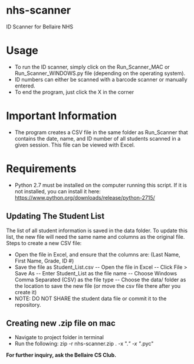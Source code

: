 # nhs-scanner
ID Scanner for Bellaire NHS

# Usage
- To run the ID scanner, simply click on the Run_Scanner_MAC or Run_Scanner_WINDOWS.py file (depending on the operating system).
- ID numbers can either be scanned with a barcode scanner or manually entered.
- To end the program, just click the X in the corner

# Important Information
- The program creates a CSV file in the same folder as Run_Scanner that contains the date, name, and ID number of all students scanned in a given session. This file can be viewed with Excel.

# Requirements
- Python 2.7 must be installed on the computer running this script. If it is not installed, you can install it here: https://www.python.org/downloads/release/python-2715/

## Updating The Student List
The list of all student information is saved in the data folder. To update this list, the new file will need the same name and columns as the original file.
Steps to create a new CSV file:
- Open the file in Excel, and ensure that the columns are: (Last Name, First Name, Grade, ID #)
- Save the file as Student_List.csv
-- Open the file in Excel
-- Click File > Save As
-- Enter Student_List as the file name
-- Choose Windows Comma Separated (CSV) as the file type
-- Choose the data/ folder as the location to save the new file (or move the csv file there after you create it)
- NOTE: DO NOT SHARE the student data file or commit it to the repository.

## Creating new .zip file on mac
- Navigate to project folder in terminal
- Run the following: 
zip -r nhs-scanner.zip . -x ".*" -x "*.pyc"

**For further inquiry, ask the Bellaire CS Club.**